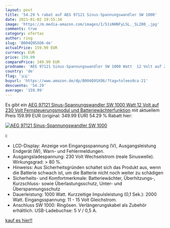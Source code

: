 ```yaml
---
layout: post
title: '54.29 % rabat auf AEG 97121 Sinus-Spannungswandler SW 1000'
date: 2021-01-02 19:55:34
image: 'https://m.media-amazon.com/images/I/51sNHNFyLSL._SL200_.jpg'
comments: true
category: ofertas
author: ring
slug: 'B004Q9SXO6-de'
actualPrice: 159.99 EUR
currency: EUR
price: 159.99
comparePrice: 349.99 EUR
prodname: 'AEG 97121 Sinus-Spannungswandler SW 1000 Watt  12 Volt auf 230 Volt  Fernsteuerungsmodul und Batteriewächterfunktion'
country: 'de'
flag: '🇩🇪'
buyurl: 'https://www.amazon.de/dp/B004Q9SXO6/?tag=tolees0ca-21'
descuento: '54.29'
average: '159.99'
---
```


Es gibt ein [AEG 97121 Sinus-Spannungswandler SW 1000 Watt  12 Volt auf 230 Volt  Fernsteuerungsmodul und Batteriewächterfunktion](https://www.amazon.de/dp/B004Q9SXO6/?tag=tolees0ca-21) mit aktuellem Preis 159.99 EUR (original: 349.99 EUR) 54.29 % Rabatt hier:

[![AEG 97121 Sinus-Spannungswandler SW 1000](https://m.media-amazon.com/images/I/51sNHNFyLSL._SL200_.jpg)](https://www.amazon.de/dp/B004Q9SXO6/?tag=tolees0ca-21)

ℹ️:

- LCD-Display: Anzeige von Eingangsspannung (V), Ausgangsleistung Endgerät (W), Warn- und Fehlermeldungen.
- Ausgangsladespannung: 230 Volt Wechselstrom (reale Sinuswelle). Wirkungsgrad: > 80 %.
- Hinweiss: Aus Sicherheitsgründen schaltet sich das Produkt aus, wenn die Batterie schwach ist, um die Batterie nicht noch weiter zu schädigen
- Sicherheits- und Komfortmerkmale: Batteriewächter, Überhitzungs-, Kurzschluss- sowie Überlastungsschutz, Unter- und Überspannungsschutz
- Dauerleistung: 1000 Watt. Kurzzeitige Impulsleistung (0,1 Sek.): 2000 Watt. Eingangsspannung: 11 - 15 Volt Gleichstrom.
- Anschluss SW 1000: Ringösen. Verlängerungskabel als Zubehör erhältlich. USB-Ladebuchse: 5 V / 0,5 A.

[kauf es hier!!](https://www.amazon.de/dp/B004Q9SXO6/?tag=tolees0ca-21)
